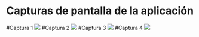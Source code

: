 # Capturas de pantalla de la aplicación
#Captura 1 
![](https://github.com/jorgmoli97/ML-KIT_text_recognition/blob/main/Capturas/Captura1.jpeg)
#Captura 2
![](https://github.com/jorgmoli97/ML-KIT_text_recognition/blob/main/Capturas/Captura2.jpeg)
#Captura 3
![](https://github.com/jorgmoli97/ML-KIT_text_recognition/blob/main/Capturas/Captura3.jpeg)
#Captura 4
![](https://github.com/jorgmoli97/ML-KIT_text_recognition/blob/main/Capturas/Captura4.jpeg)
